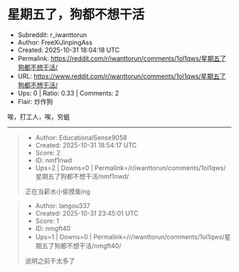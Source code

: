 # 星期五了，狗都不想干活

- Subreddit: r_iwanttorun
- Author: FreeXiJinpingAss
- Created: 2025-10-31 18:04:18 UTC
- Permalink: https://reddit.com/r/iwanttorun/comments/1ol1qws/星期五了狗都不想干活/
- URL: https://www.reddit.com/r/iwanttorun/comments/1ol1qws/星期五了狗都不想干活/
- Ups: 0 | Ratio: 0.33 | Comments: 2
- Flair: 炒作狗


唉，打工人，唉，穷蛆


---

> - Author: EducationalSense9058
> - Created: 2025-10-31 18:54:17 UTC
> - Score: 2
> - ID: nmf1nwd
> - Ups=2 | Downs=0 | Permalink=/r/iwanttorun/comments/1ol1qws/星期五了狗都不想干活/nmf1nwd/
>
> 正在当薪水小偷摸鱼ing

> - Author: langou337
> - Created: 2025-10-31 23:45:01 UTC
> - Score: 1
> - ID: nmgft40
> - Ups=1 | Downs=0 | Permalink=/r/iwanttorun/comments/1ol1qws/星期五了狗都不想干活/nmgft40/
>
> 说明之前干太多了
